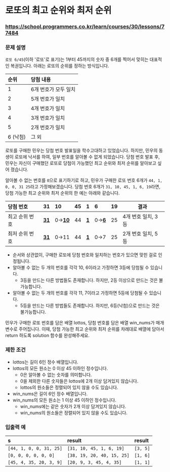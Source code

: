 # 로또의 최고 순위와 최저 순위

### https://school.programmers.co.kr/learn/courses/30/lessons/77484

### 문제 설명

`로또 6/45`(이하 '로또'로 표기)는 1부터 45까지의 숫자 중 6개를 찍어서 맞히는 대표적인 복권입니다. 아래는 로또의 순위를 정하는 방식입니다.

| 순위     | 당첨 내용            |
| :------- | :------------------- |
| 1        | 6개 번호가 모두 일치 |
| 2        | 5개 번호가 일치      |
| 3        | 4개 번호가 일치      |
| 4        | 3개 번호가 일치      |
| 5        | 2개 번호가 일치      |
| 6 (낙첨) | 그 외                |

로또를 구매한 민우는 당첨 번호 발표일을 학수고대하고 있었습니다. 하지만, 민우의 동생이 로또에 낙서를 하여, 일부 번호를 알아볼 수 없게 되었습니다. 당첨 번호 발표 후, 민우는 자신이 구매했던 로또로 당첨이 가능했던 최고 순위와 최저 순위를 알아보고 싶어 졌습니다.

알아볼 수 없는 번호를 `0`으로 표기하기로 하고, 민우가 구매한 로또 번호 6개가 `44, 1, 0, 0, 31 25`라고 가정해보겠습니다. 당첨 번호 6개가 `31, 10, 45, 1, 6, 19`라면, 당첨 가능한 최고 순위와 최저 순위의 한 예는 아래와 같습니다.

| 당첨 번호      | 31            | 10              | 45  | 1            | 6              | 19  | 결과               |
| :------------- | :------------ | :-------------- | :-- | :----------- | :------------- | :-- | ------------------ |
| 최고 순위 번호 | <U>**31**</U> | 0→<U>**10**</U> | 44  | <U>**1**</U> | 0→<U>**6**</U> | 25  | 4개 번호 일치, 3등 |
| 최저 순위 번호 | <U>**31**</U> | 0→11            | 44  | <U>**1**</U> | 0→7            | 25  | 2개 번호 일치, 5등 |

-   순서와 상관없이, 구매한 로또에 당첨 번호와 일치하는 번호가 있으면 맞힌 걸로 인정됩니다.
-   알아볼 수 없는 두 개의 번호를 각각 10, 6이라고 가정하면 3등에 당첨될 수 있습니다.
    -   3등을 만드는 다른 방법들도 존재합니다. 하지만, 2등 이상으로 만드는 것은 불가능합니다.
-   알아볼 수 없는 두 개의 번호를 각각 11, 7이라고 가정하면 5등에 당첨될 수 있습니다.
    -   5등을 만드는 다른 방법들도 존재합니다. 하지만, 6등(낙첨)으로 만드는 것은 불가능합니다.

민우가 구매한 로또 번호를 담은 배열 lottos, 당첨 번호를 담은 배열 win_nums가 매개변수로 주어집니다. 이때, 당첨 가능한 최고 순위와 최저 순위를 차례대로 배열에 담아서 return 하도록 solution 함수를 완성해주세요.

### 제한 조건

-   lottos는 길이 6인 정수 배열입니다.
-   lottos의 모든 원소는 0 이상 45 이하인 정수입니다.
    -   0은 알아볼 수 없는 숫자를 의미합니다.
    -   0을 제외한 다른 숫자들은 lottos에 2개 이상 담겨있지 않습니다.
    -   lottos의 원소들은 정렬되어 있지 않을 수도 있습니다.
-   win_nums은 길이 6인 정수 배열입니다.
-   win_nums의 모든 원소는 1 이상 45 이하인 정수입니다.
    -   win_nums에는 같은 숫자가 2개 이상 담겨있지 않습니다.
    -   win_nums의 원소들은 정렬되어 있지 않을 수도 있습니다.

### 입출력 예

| s                       | result                     | result   |
| :---------------------- | :------------------------- | :------- |
| `[44, 1, 0, 0, 31, 25]` | `[31, 10, 45, 1, 6, 19]`   | `[3, 5]` |
| `[0, 0, 0, 0, 0, 0]`    | `[38, 19, 20, 40, 15, 25]` | `[1, 6]` |
| `[45, 4, 35, 20, 3, 9]` | `[20, 9, 3, 45, 4, 35]`    | `[1, 1]` |

